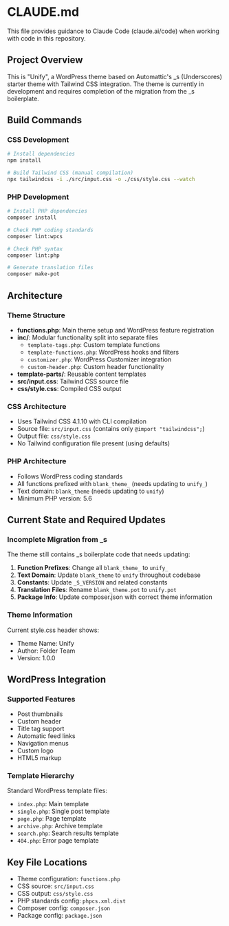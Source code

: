 # CLAUDE.md

This file provides guidance to Claude Code (claude.ai/code) when working with code in this repository.

## Project Overview

This is "Unify", a WordPress theme based on Automattic's _s (Underscores) starter theme with Tailwind CSS integration. The theme is currently in development and requires completion of the migration from the _s boilerplate.

## Build Commands

### CSS Development
```bash
# Install dependencies
npm install

# Build Tailwind CSS (manual compilation)
npx tailwindcss -i ./src/input.css -o ./css/style.css --watch
```

### PHP Development
```bash
# Install PHP dependencies
composer install

# Check PHP coding standards
composer lint:wpcs

# Check PHP syntax
composer lint:php

# Generate translation files
composer make-pot
```

## Architecture

### Theme Structure
- **functions.php**: Main theme setup and WordPress feature registration
- **inc/**: Modular functionality split into separate files
  - `template-tags.php`: Custom template functions
  - `template-functions.php`: WordPress hooks and filters
  - `customizer.php`: WordPress Customizer integration
  - `custom-header.php`: Custom header functionality
- **template-parts/**: Reusable content templates
- **src/input.css**: Tailwind CSS source file
- **css/style.css**: Compiled CSS output

### CSS Architecture
- Uses Tailwind CSS 4.1.10 with CLI compilation
- Source file: `src/input.css` (contains only `@import "tailwindcss";`)
- Output file: `css/style.css`
- No Tailwind configuration file present (using defaults)

### PHP Architecture
- Follows WordPress coding standards
- All functions prefixed with `blank_theme_` (needs updating to `unify_`)
- Text domain: `blank_theme` (needs updating to `unify`)
- Minimum PHP version: 5.6

## Current State and Required Updates

### Incomplete Migration from _s
The theme still contains _s boilerplate code that needs updating:

1. **Function Prefixes**: Change all `blank_theme_` to `unify_`
2. **Text Domain**: Update `blank_theme` to `unify` throughout codebase
3. **Constants**: Update `_S_VERSION` and related constants
4. **Translation Files**: Rename `blank_theme.pot` to `unify.pot`
5. **Package Info**: Update composer.json with correct theme information

### Theme Information
Current style.css header shows:
- Theme Name: Unify
- Author: Folder Team
- Version: 1.0.0

## WordPress Integration

### Supported Features
- Post thumbnails
- Custom header
- Title tag support
- Automatic feed links
- Navigation menus
- Custom logo
- HTML5 markup

### Template Hierarchy
Standard WordPress template files:
- `index.php`: Main template
- `single.php`: Single post template
- `page.php`: Page template
- `archive.php`: Archive template
- `search.php`: Search results template
- `404.php`: Error page template

## Key File Locations

- Theme configuration: `functions.php`
- CSS source: `src/input.css`
- CSS output: `css/style.css`
- PHP standards config: `phpcs.xml.dist`
- Composer config: `composer.json`
- Package config: `package.json`